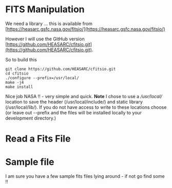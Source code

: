 # FITS Manipulation

We need a library ... this is available from [https://heasarc.gsfc.nasa.gov/fitsio/](https://heasarc.gsfc.nasa.gov/fitsio/)

However I will use the GitHub version [https://github.com/HEASARC/cfitsio.git](https://github.com/HEASARC/cfitsio.git).

So to build this 

    git clone https://github.com/HEASARC/cfitsio.git 
    cd cfitsio 
    ./configure --prefix=/usr/local/
    make -j4
    make install 

Nice job NASA !! - very simple and quick. 
**Note** I chose to use a */usr/local/* location to save the header (/usr/local/include/) and static library (/usr/local/lib/). If you do not have access to write to these locations choose (or leave out --prefix and the files will be installed locally to your development directory.)

# Read a Fits File 





# Sample file 

I am sure you have a few sample fits files lying around - if not go find some !!



